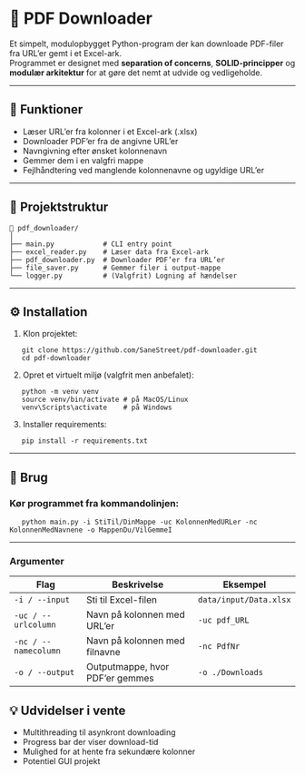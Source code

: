 # 📜 PDF Downloader

Et simpelt, modulopbygget Python-program der kan downloade PDF-filer fra URL’er gemt i et Excel-ark.  
Programmet er designet med **separation of concerns**, **SOLID-principper** og **modulær arkitektur** for at gøre det nemt at udvide og vedligeholde.

---

## 🚀 Funktioner

- Læser URL’er fra kolonner i et Excel-ark (.xlsx)
- Downloader PDF’er fra de angivne URL’er
- Navngivning efter ønsket kolonnenavn
- Gemmer dem i en valgfri mappe
- Fejlhåndtering ved manglende kolonnenavne og ugyldige URL’er

---

## 🧱 Projektstruktur
```
📁 pdf_downloader/
│
├── main.py            # CLI entry point
├── excel_reader.py    # Læser data fra Excel-ark
├── pdf_downloader.py  # Downloader PDF’er fra URL’er
├── file_saver.py      # Gemmer filer i output-mappe
└── logger.py          # (Valgfrit) Logning af hændelser
```

---

## ⚙️ Installation

1. Klon projektet:
```
   git clone https://github.com/SaneStreet/pdf-downloader.git
   cd pdf-downloader 
```
2. Opret et virtuelt miljø (valgfrit men anbefalet):
```
   python -m venv venv
   source venv/bin/activate # på MacOS/Linux
   venv\Scripts\activate    # på Windows
```
3. Installer requirements:
```
   pip install -r requirements.txt
```
---

## 🧩 Brug

### Kør programmet fra kommandolinjen:
```
   python main.py -i StiTil/DinMappe -uc KolonnenMedURLer -nc KolonnenMedNavnene -o MappenDu/VilGemmeI
```
---

### Argumenter

| Flag | Beskrivelse | Eksempel |
| --- | --- | --- |
| `-i / --input` | Sti til Excel-filen | `data/input/Data.xlsx` |
| `-uc / --urlcolumn` | Navn på kolonnen med URL’er | `-uc pdf_URL` |
| `-nc / --namecolumn` | Navn på kolonnen med filnavne | `-nc PdfNr` |
| `-o / --output` | Outputmappe, hvor PDF’er gemmes | `-o ./Downloads` |

## 💡 Udvidelser i vente
* Multithreading til asynkront downloading
* Progress bar der viser download-tid
* Mulighed for at hente fra sekundære kolonner
* Potentiel GUI projekt
